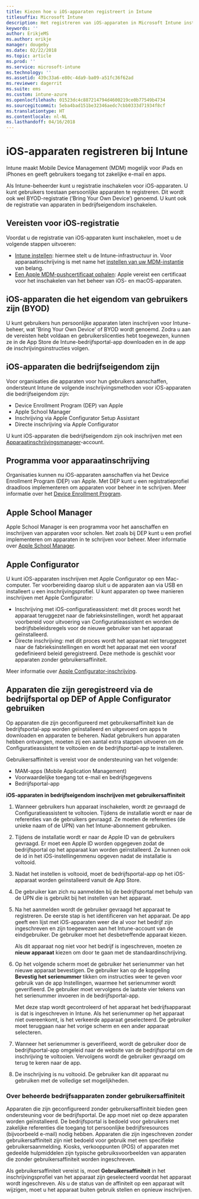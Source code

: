 ```yaml
---
title: Kiezen hoe u iOS-apparaten registreert in Intune
titlesuffix: Microsoft Intune
description: Het registreren van iOS-apparaten in Microsoft Intune instellen.
keywords: ''
author: ErikjeMS
ms.author: erikje
manager: dougeby
ms.date: 02/22/2018
ms.topic: article
ms.prod: ''
ms.service: microsoft-intune
ms.technology: ''
ms.assetid: 439c33a6-e80c-4da9-ba09-a51fc36f62ad
ms.reviewer: dagerrit
ms.suite: ems
ms.custom: intune-azure
ms.openlocfilehash: 01523dc4c887214794d4600219ce0b77549b4734
ms.sourcegitcommit: 5eba4bad151be32346aedc7cbb0333d71934f8cf
ms.translationtype: HT
ms.contentlocale: nl-NL
ms.lasthandoff: 04/16/2018
---
```

# <a name="enroll-ios-devices-in-intune"></a>iOS-apparaten registreren bij Intune

Intune maakt Mobile Device Management (MDM) mogelijk voor iPads en iPhones en geeft gebruikers toegang tot zakelijke e-mail en apps.

Als Intune-beheerder kunt u registratie inschakelen voor iOS-apparaten. U kunt gebruikers toestaan persoonlijke apparaten te registreren. Dit wordt ook wel BYOD-registratie (‘Bring Your Own Device’) genoemd. U kunt ook de registratie van apparaten in bedrijfseigendom inschakelen.

## <a name="prerequisites-for-ios-enrollment"></a>Vereisten voor iOS-registratie
Voordat u de registratie van iOS-apparaten kunt inschakelen, moet u de volgende stappen uitvoeren:
- [Intune instellen](setup-steps.md): hiermee stelt u de Intune-infrastructuur in. Voor apparaatinschrijving is met name het [instellen van uw MDM-instantie](mdm-authority-set.md) van belang.
- [Een Apple MDM-pushcertificaat ophalen](apple-mdm-push-certificate-get.md): Apple vereist een certificaat voor het inschakelen van het beheer van iOS- en macOS-apparaten.

## <a name="user-owned-ios-devices-byod"></a>iOS-apparaten die het eigendom van gebruikers zijn (BYOD)

U kunt gebruikers hun persoonlijke apparaten laten inschrijven voor Intune-beheer, wat 'Bring Your Own Device' of BYOD wordt genoemd. Zodra u aan de vereisten hebt voldaan en gebruikerslicenties hebt toegewezen, kunnen ze in de App Store de Intune-bedrijfsportal-app downloaden en in de app de inschrijvingsinstructies volgen.

## <a name="company-owned-ios-devices"></a>iOS-apparaten die bedrijfseigendom zijn
Voor organisaties die apparaten voor hun gebruikers aanschaffen, ondersteunt Intune de volgende inschrijvingsmethoden voor iOS-apparaten die bedrijfseigendom zijn:

- Device Enrollment Program (DEP) van Apple
- Apple School Manager
- Inschrijving via Apple Configurator Setup Assistant
- Directe inschrijving via Apple Configurator

U kunt iOS-apparaten die bedrijfseigendom zijn ook inschrijven met een [Apparaatinschrijvingsmanager](device-enrollment-manager-enroll.md)-account.

## <a name="device-enrollment-program"></a>Programma voor apparaatinschrijving
Organisaties kunnen nu iOS-apparaten aanschaffen via het Device Enrollment Program (DEP) van Apple. Met DEP kunt u een registratieprofiel draadloos implementeren om apparaten voor beheer in te schrijven. Meer informatie over het [Device Enrollment Program](device-enrollment-program-enroll-ios.md).

## <a name="apple-school-manager"></a>Apple School Manager
Apple School Manager is een programma voor het aanschaffen en inschrijven van apparaten voor scholen. Net zoals bij DEP kunt u een profiel implementeren om apparaten in te schrijven voor beheer. Meer informatie over [Apple School Manager](apple-school-manager-set-up-ios.md).

## <a name="apple-configurator"></a>Apple Configurator
U kunt iOS-apparaten inschrijven met Apple Configurator op een Mac-computer. Ter voorbereiding daarop sluit u de apparaten aan via USB en installeert u een inschrijvingsprofiel. U kunt apparaten op twee manieren inschrijven met Apple Configurator:
- Inschrijving met iOS-configuratieassistent: met dit proces wordt het apparaat teruggezet naar de fabrieksinstellingen, wordt het apparaat voorbereid voor uitvoering van Configuratieassistent en worden de bedrijfsbeleidsregels voor de nieuwe gebruiker van het apparaat geïnstalleerd.
- Directe inschrijving: met dit proces wordt het apparaat niet teruggezet naar de fabrieksinstellingen en wordt het apparaat met een vooraf gedefinieerd beleid geregistreerd. Deze methode is geschikt voor apparaten zonder gebruikersaffiniteit.

Meer informatie over [Apple Configurator-inschrijving](apple-configurator-setup-assistant-enroll-ios.md).

## <a name="use-the-company-portal-on-dep-enrolled-or-apple-configurator-enrolled-devices"></a>Apparaten die zijn geregistreerd via de bedrijfsportal op DEP of Apple Configurator gebruiken

Op apparaten die zijn geconfigureerd met gebruikersaffiniteit kan de bedrijfsportal-app worden geïnstalleerd en uitgevoerd om apps te downloaden en apparaten te beheren. Nadat gebruikers hun apparaten hebben ontvangen, moeten zij een aantal extra stappen uitvoeren om de Configuratieassistent te voltooien en de bedrijfsportal-app te installeren.

Gebruikersaffiniteit is vereist voor de ondersteuning van het volgende:
  - MAM-apps (Mobile Application Management)
  - Voorwaardelijke toegang tot e-mail en bedrijfsgegevens
  - Bedrijfsportal-app

**iOS-apparaten in bedrijfseigendom inschrijven met gebruikersaffiniteit**
1. Wanneer gebruikers hun apparaat inschakelen, wordt ze gevraagd de Configuratieassistent te voltooien. Tijdens de installatie wordt er naar de referenties van de gebruikers gevraagd. Ze moeten de referenties (de unieke naam of de UPN) van het Intune-abonnement gebruiken.

2. Tijdens de installatie wordt er naar de Apple ID van de gebruikers gevraagd. Er moet een Apple ID worden opgegeven zodat de bedrijfsportal op het apparaat kan worden geïnstalleerd. Ze kunnen ook de id in het iOS-instellingenmenu opgeven nadat de installatie is voltooid.

3. Nadat het instellen is voltooid, moet de bedrijfsportal-app op het iOS-apparaat worden geïnstalleerd vanuit de App Store.

4. De gebruiker kan zich nu aanmelden bij de bedrijfsportal met behulp van de UPN die is gebruikt bij het instellen van het apparaat.

5. Na het aanmelden wordt de gebruiker gevraagd het apparaat te registreren. De eerste stap is het identificeren van het apparaat. De app geeft een lijst met iOS-apparaten weer die al voor het bedrijf zijn ingeschreven en zijn toegewezen aan het Intune-account van de eindgebruiker. De gebruiker moet het desbetreffende apparaat kiezen.

   Als dit apparaat nog niet voor het bedrijf is ingeschreven, moeten ze **nieuw apparaat** kiezen om door te gaan met de standaardinschrijving.

6. Op het volgende scherm moet de gebruiker het serienummer van het nieuwe apparaat bevestigen. De gebruiker kan op de koppeling **Bevestig het serienummer** tikken om instructies weer te geven voor gebruik van de app Instellingen, waarmee het serienummer wordt geverifieerd. De gebruiker moet vervolgens de laatste vier tekens van het serienummer invoeren in de bedrijfsportal-app.

   Met deze stap wordt gecontroleerd of het apparaat het bedrijfsapparaat is dat is ingeschreven in Intune. Als het serienummer op het apparaat niet overeenkomt, is het verkeerde apparaat geselecteerd. De gebruiker moet teruggaan naar het vorige scherm en een ander apparaat selecteren.

7. Wanneer het serienummer is geverifieerd, wordt de gebruiker door de bedrijfsportal-app omgeleid naar de website van de bedrijfsportal om de inschrijving te voltooien. Vervolgens wordt de gebruiker gevraagd om terug te keren naar de app.

8. De inschrijving is nu voltooid. De gebruiker kan dit apparaat nu gebruiken met de volledige set mogelijkheden.

### <a name="about-corporate-owned-managed-devices-with-no-user-affinity"></a>Over beheerde bedrijfsapparaten zonder gebruikersaffiniteit

Apparaten die zijn geconfigureerd zonder gebruikersaffiniteit bieden geen ondersteuning voor de bedrijfsportal. De app moet niet op deze apparaten worden geïnstalleerd. De bedrijfsportal is bedoeld voor gebruikers met zakelijke referenties die toegang tot persoonlijke bedrijfsresources (bijvoorbeeld e-mail) nodig hebben. Apparaten die zijn ingeschreven zonder gebruikersaffiniteit zijn niet bedoeld voor gebruik met een specifieke gebruikersaanmelding. Kiosks, verkooppunten (POS) of apparaten met gedeelde hulpmiddelen zijn typische gebruiksvoorbeelden van apparaten die zonder gebruikersaffiniteit worden ingeschreven.

Als gebruikersaffiniteit vereist is, moet **Gebruikersaffiniteit** in het inschrijvingsprofiel van het apparaat zijn geselecteerd voordat het apparaat wordt ingeschreven. Als u de status van de affiniteit op een apparaat wilt wijzigen, moet u het apparaat buiten gebruik stellen en opnieuw inschrijven.

